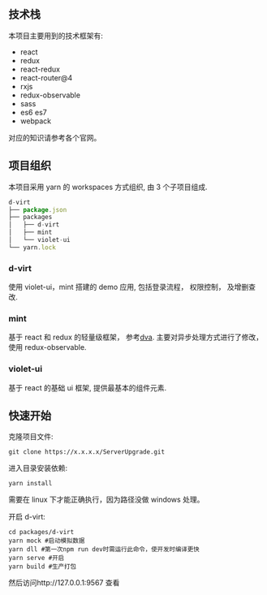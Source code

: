 ## 技术栈

本项目主要用到的技术框架有:

- react
- redux
- react-redux
- react-router@4
- rxjs
- redux-observable
- sass
- es6 es7
- webpack

对应的知识请参考各个官网。

## 项目组织

本项目采用 yarn 的 workspaces 方式组织, 由 3 个子项目组成.

```js
d-virt
├── package.json
├── packages
│   ├── d-virt
│   ├── mint
│   └── violet-ui
└── yarn.lock
```

### d-virt

使用 violet-ui，mint 搭建的 demo 应用, 包括登录流程， 权限控制， 及增删查改.

### mint

基于 react 和 redux 的轻量级框架， 参考[dva](https://github.com/dvajs/dva). 主要对异步处理方式进行了修改， 使用 redux-observable.

### violet-ui

基于 react 的基础 ui 框架, 提供最基本的组件元素.

## 快速开始

克隆项目文件:

```shell
git clone https://x.x.x.x/ServerUpgrade.git
```

进入目录安装依赖:

```shell
yarn install
```

需要在 linux 下才能正确执行，因为路径没做 windows 处理。

开启 d-virt:

```shell
cd packages/d-virt
yarn mock #启动模拟数据
yarn dll #第一次npm run dev时需运行此命令，使开发时编译更快
yarn serve #开启
yarn build #生产打包
```

然后访问http://127.0.0.1:9567 查看
